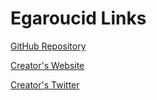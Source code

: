 # Egaroucid Links



[GitHub Repository](https://github.com/Nyanyan/Egaroucid)



[Creator's Website](https://nyanyan.dev/ja/)



[Creator's Twitter](https://twitter.com/takuto_yamana)